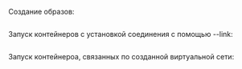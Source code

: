 Создание образов:
```

```
Запуск контейнеров с установкой соединения с помощью --link:
```

```
Запуск контейнероа, связанных по созданной виртуальной сети:
```

```
